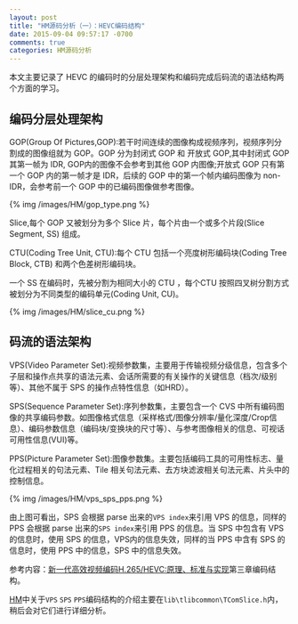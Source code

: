 ```yaml
---
layout: post
title: "HM源码分析（一）：HEVC编码结构"
date: 2015-09-04 09:57:17 -0700
comments: true
categories: HM源码分析
---
```


本文主要记录了 HEVC 的编码时的分层处理架构和编码完成后码流的语法结构两个方面的学习。
<!--more-->

## 编码分层处理架构
GOP(Group Of Pictures,GOP):若干时间连续的图像构成视频序列，视频序列分割成的图像组就为 GOP。GOP 分为封闭式 GOP 和 开放式 GOP,其中封闭式 GOP 其第一帧为 IDR, GOP内的图像不会参考到其他 GOP 内图像;开放式 GOP 只有第一个 GOP 内的第一帧才是 IDR，后续的 GOP 中的第一个帧内编码图像为 non-IDR，会参考前一个 GOP 中的已编码图像做参考图像。

{% img /images/HM/gop_type.png %}

Slice,每个 GOP 又被划分为多个 Slice 片，每个片由一个或多个片段(Slice Segment, SS) 组成。

CTU(Coding Tree Unit, CTU):每个 CTU 包括一个亮度树形编码块(Coding Tree Block, CTB) 和两个色差树形编码块。

一个 SS 在编码时，先被分割为相同大小的 CTU ，每个CTU 按照四叉树分割方式被划分为不同类型的编码单元(Coding Unit, CU)。

{% img /images/HM/slice_cu.png %}

## 码流的语法架构
VPS(Video Parameter Set):视频参数集，主要用于传输视频分级信息，包含多个子层和操作点共享的语法元素、会话所需要的有关操作的关键信息（档次/级别等）、其他不属于 SPS 的操作点特性信息（如HRD）。

SPS(Sequence Parameter Set):序列参数集，主要包含一个 CVS 中所有编码图像的共享编码参数。如图像格式信息（采样格式/图像分辨率/量化深度/Crop信息）、编码参数信息（编码块/变换块的尺寸等）、与参考图像相关的信息、可视话可用性信息(VUI)等。

PPS(Picture Parameter Set):图像参数集。主要包括编码工具的可用性标志、量化过程相关的句法元素、Tile 相关句法元素、去方块滤波相关句法元素、片头中的控制信息。

{% img /images/HM/vps_sps_pps.png %}

由上图可看出，SPS 会根据 parse 出来的`VPS index`来引用 VPS 的信息，同样的 PPS 会根据 parse 出来的`SPS index`来引用 PPS 的信息。当 SPS 中包含有 VPS 的信息时，使用 SPS 的信息，VPS内的信息失效，同样的当 PPS 中含有 SPS 的信息时，使用 PPS 中的信息，SPS 中的信息失效。

参考内容：[新一代高效视频编码H.265/HEVC:原理、标准与实现](https://www.amazon.cn/%E6%96%B0%E4%B8%80%E4%BB%A3%E9%AB%98%E6%95%88%E8%A7%86%E9%A2%91%E7%BC%96%E7%A0%81H-265-HEVC-%E5%8E%9F%E7%90%86-%E6%A0%87%E5%87%86%E4%B8%8E%E5%AE%9E%E7%8E%B0-%E4%B8%87%E5%B8%85/dp/B00QXIN7B2/ref=sr_1_1?s=books&ie=UTF8&qid=1473127274&sr=1-1&keywords=%E6%96%B0%E4%B8%80%E4%BB%A3%E9%AB%98%E6%95%88%E8%A7%86%E9%A2%91%E7%BC%96%E7%A0%81h.265+hevc+%E5%8E%9F%E7%90%86+%E6%A0%87%E5%87%86%E4%B8%8E%E5%AE%9E%E7%8E%B0)第三章编码结构。

[HM](https://hevc.hhi.fraunhofer.de/)中关于`VPS` `SPS` `PPS`编码结构的介绍主要在`lib\tlibcommon\TComSlice.h`内，稍后会对它们进行详细分析。

